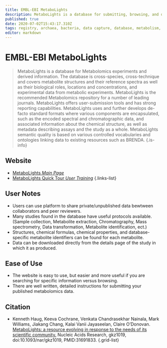 ```yaml
---
title: EMBL-EBI MetaboLights
description: MetaboLights is a database for submitting, browsing, and downloading metabolomics experiments, protocols and derived information.
published: true
date: 2020-07-02T15:43:17.310Z
tags: registry, archaea, bacteria, data capture, database, metabolism, browser, data export, eukaryota, metabolomics
editor: markdown
---
```


# EMBL-EBI MetaboLights

> MetaboLights is a database for Metabolomics experiments and derived information. The database is cross-species, cross-technique and covers metabolite structures and their reference spectra as well as their biological roles, locations and concentrations, and experimental data from metabolic experiments. MetaboLights is the recommended Metabolomics repository for a number of leading journals.
&NewLine;
MetaboLights offers user-submission tools and has strong reporting capabilities. MetaboLights uses and further develops de-facto standard formats where various components are encapsulated, such as the encoded spectral and chromatographic data, and associated information about the chemical structure, as well as metadata describing assays and the study as a whole.
&NewLine;
MetaboLights semantic quality is based on various controlled vocabularies and ontologies linking data to existing resources such as BRENDA.
{.is-info}

## Website

- [MetaboLights *Main Page*](https://www.ebi.ac.uk/metabolights/)
- [MetaboLights Quick Tour *User Training*](https://www.ebi.ac.uk/training/online/course/metabolights-quick-tour-0)
{.links-list}

## User Notes

- Users can use platform to share private/unpublished data bewtween collaborators and peer reviewers.
- Many studies found in the database have useful protocols available. (Sample collection, Metabolite extraction, Chromatography, Mass spectrometry, Data transformation, Metabolite identification, ect.)
- Structures, chemical formulas, chemical properties, and database-specific metabolite identifiers can be found for each metabolite. 
- Data can be downloaded directly from the details page of the study in which it as produced. 

## Ease of Use
- The website is easy to use, but easier and more useful if you are searching for specific information versus browsing. 
- There are well written, detailed instructions for submitting your published metabolomics data. 

## Citation

- Kenneth Haug, Keeva Cochrane, Venkata Chandrasekhar Nainala, Mark Williams, Jiakang Chang, Kalai Vanii Jayaseelan, Claire O’Donovan. [MetaboLights: a resource evolving in response to the needs of its scientific community.](https://academic.oup.com/nar/article/48/D1/D440/5613675) Nucleic Acids Research, gkz1019, doi:10.1093/nar/gkz1019, PMID:31691833.
{.grid-list}